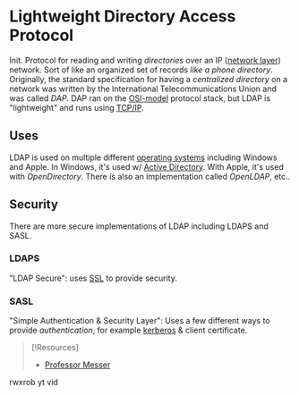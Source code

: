 
# Lightweight Directory Access Protocol
Init.
Protocol for reading and writing *directories* over an IP ([network layer](../OSI/3-network/network-layer.md)) network. Sort of like an organized set of records *like a phone directory*. Originally, the standard specification for having a *centralized directory* on a network was written by the International Telecommunications Union and was called *DAP*. DAP ran on the [OSI-model](../../PNPT/PEH/networking/OSI-model.md) protocol stack, but LDAP is "lightweight" and runs using [TCP/IP](TCP.md).
## Uses
LDAP is used on multiple different [operating systems](../../computers/concepts/operating-system.md) including Windows and Apple. In Windows, it's used w/ [Active Directory](../../computers/windows/active-directory/active-directory.md). With Apple, it's used with *OpenDirectory*. There is also an implementation called *OpenLDAP*, etc..
## Security
There are more secure implementations of LDAP including LDAPS and SASL.
### LDAPS
"LDAP Secure": uses [SSL](SSL.md) to provide security.
### SASL
"Simple Authentication & Security Layer": Uses a few different ways to provide *authentication*, for example [kerberos](kerberos.md) & client certificate.

> [!Resources]
> - [Professor Messer](https://www.youtube.com/watch?v=yuXK_Jyosus&list=PLG49S3nxzAnkL2ulFS3132mOVKuzzBxA8&index=101)


rwxrob yt vid